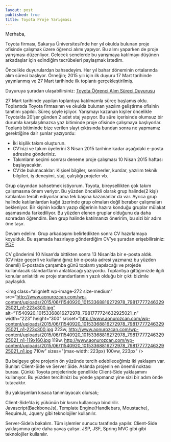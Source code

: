 ```yaml
---
layout: post
published: true
title: Toyota Proje Yarışması
---
```

Merhaba,

Toyota firması, Sakarya Üniversitesi’nde her yıl okulda bulunan proje ofisinde çalışmak üzere öğrenci alımı yapıyor. Bu alımı yaparken de proje yarışması düzenliyor. Gelecek senelerde bu yarışmaya katılmayı düşünen arkadaşlar için edindiğim tecrübeleri paylaşmak istedim.

Öncelikle duyurulardan bahsedeyim. Her yıl bahar döneminin ortalarında alım süreci başlıyor. Örneğin; 2015 yılı için ilk duyuru 17 Mart tarihinde yayınlanmış ve 27 Mart tarihinde ilk toplantı gerçekleştirilmiş.

Duyuruya şuradan ulaşabilirsiniz: [Toyota Öğrenci Alım Süreci Duyurusu](http://cs.sakarya.edu.tr/tr/duyuru/goster/32196/toyota-yazilim-gelistirme-ofis-tanitimi-ve-ogrenci-alim-sureci "Toyota Öğrenci Alım Süreci Duyurusu")

27 Mart tarihinde yapılan toplantıya katılmamla süreç başlamış oldu. Toplantıda Toyota firmasının ve okulda bulunan yazılım geliştirme ofisinin tanıtımı yapıldı. Süreç şöyle işliyor. Yarışmayı kazanan kişiler öncelikle Toyota’da 20’şer günden 2 adet staj yapıyor. Bu süre içerisinde olumsuz bir durumla karşılaşılmazsa yaz bitiminde proje ofisinde çalışmaya başlıyorlar. Toplantı bitiminde bize verilen slayt çıktısında bundan sonra ne yapmamız gerektiğine dair şunlar yazıyordu:

* İki kişilik takım oluşturun.
* CV’nizi ve takım üyelerini 3 Nisan 2015 tarihine kadar aşağıdaki e-posta adresine gönderiniz.
* Takımların seçimi sonrası deneme proje çalışması 10 Nisan 2015 haftası başlayacaktır.
* CV’de bulunacaklar: Kişisel bilgiler, seminerler, kurslar, yazılım teknik bilgileri, iş deneyimi, staj, çalıştığı projeler vb.

Grup olayından bahsetmek istiyorum. Toyota, bireysellikten çok takım çalışmasına önem veriyor. Bu yüzden öncelikli olarak grup halinde(2 kişi) katılanları tercih ediyorlar ama tek başına kazananlar da var. Ayrıca grup halinde katılanlardan kağıt üzerinde grup olmaları değil beraber çalışmaları bekleniyor. Bir kişinin kodları yazıp diğerinin hazıra konduğu gruplar mülakat aşamasında farkediliyor. Bu yüzden elenen gruplar olduğunu da daha sonradan öğrendim. Ben grup halinde katılmanızı öneririm, bu sizi bir adım öne taşır.

Devam edelim. Grup arkadaşımı belirledikten sonra CV hazırlamaya koyulduk. Bu aşamada hazırlayıp gönderdiğim CV’ye şuradan erişebilirsiniz: [PDF](/files/cv.pdf)

CV gönderimi 10 Nisan’da bittikten sonra 13 Nisan’da bir e-posta aldık. (CV’nize geçerli ve kullandığınız bir e-posta adresi yazmanız bu yüzden önemli) E-postada çarşamba günü toplantı yapılacağı ve projede kullanılacak standartların anlatılacağı yazıyordu. Toplantıya gittiğimizde ilgili konular anlatıldı ve proje standartlarının yazılı olduğu bir çıktı bizimle paylaşıldı.

<img class=“alignleft wp-image-272 size-medium” src=“http://www.aonurozcan.com/wp-content/uploads/2015/06/11540920_10153368816272978_7981777724632925021_n1-223x300.jpg” alt=“11540920_10153368816272978_7981777724632925021_n” width=“223” height=“300” srcset=“http://www.aonurozcan.com/wp-content/uploads/2015/06/11540920_10153368816272978_7981777724632925021_n1-223x300.jpg 223w, http://www.aonurozcan.com/wp-content/uploads/2015/06/11540920_10153368816272978_7981777724632925021_n1-119x160.jpg 119w, http://www.aonurozcan.com/wp-content/uploads/2015/06/11540920_10153368816272978_7981777724632925021_n1.jpg 710w” sizes="(max-width: 223px) 100vw, 223px" />

Bu belgeye göre projenin ön yüzünde tercih edebileceğimiz iki yaklaşım var. Bunlar: Client-Side ve Server Side. Aslında projenin en önemli noktası burası. Çünkü Toyota projelerinde genellikle Client-Side yaklaşımını kullanıyor. Bu yüzden tercihinizi bu yönde yapmanız yine sizi bir adım önde tutacaktır.

Bu yaklaşımları kısaca tanımlayacak olursak;

Client-Side’da iş yükünün bir kısmı kullancıya bindirilir. Javascript(BackboneJs), Template Engine(Handlebars, Moustache), RequireJs, Jquery gibi teknolojiler kullanılır.

Server-Side’a bakalım. Tüm işlemler sunucu tarafında yapılır. Client-Side yaklaşımına göre daha yavaş çalışır. JSP, JSF, Spring MVC gibi gibi teknolojiler kullanılır.
